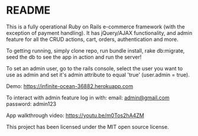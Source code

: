 # README

This is a fully operational Ruby on Rails e-commerce framework (with the exception of payment handling). It has jQuery/AJAX functionality, and admin feature for all the CRUD actions, cart, orders, authentication and more.

To getting running, simply clone repo, run bundle install, rake db:migrate, seed the db to see the app in action and run the server!

To set an admin user, go to the rails console, select the user you want to use as admin and set it's admin attribute to equal 'true' (user.admin = true).

Demo: https://infinite-ocean-36882.herokuapp.com

To interact with admin feature log in with:
email: admin@gmail.com
password: admin123

App walkthrough video: https://youtu.be/m0Tos2hA4ZM

This project has been licensed under the MIT open source license.
